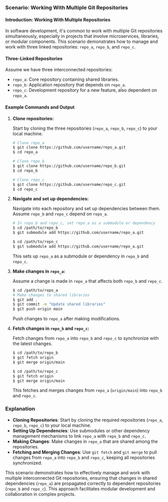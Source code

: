 ### Scenario: Working With Multiple Git Repositories

#### Introduction: Working With Multiple Repositories

In software development, it's common to work with multiple Git repositories simultaneously, especially in projects that involve microservices, libraries, or modular components. This scenario demonstrates how to manage and work with three linked repositories: `repo_a`, `repo_b`, and `repo_c`.

#### Three-Linked Repositories

Assume we have three interconnected repositories:
- `repo_a`: Core repository containing shared libraries.
- `repo_b`: Application repository that depends on `repo_a`.
- `repo_c`: Development repository for a new feature, also dependent on `repo_a`.

#### Example Commands and Output

1. **Clone repositories:**

   Start by cloning the three repositories (`repo_a`, `repo_b`, `repo_c`) to your local machine.

   ```bash
   # Clone repo_a
   $ git clone https://github.com/username/repo_a.git
   $ cd repo_a

   # Clone repo_b
   $ git clone https://github.com/username/repo_b.git
   $ cd repo_b

   # Clone repo_c
   $ git clone https://github.com/username/repo_c.git
   $ cd repo_c
   ```

2. **Navigate and set up dependencies:**

   Navigate into each repository and set up dependencies between them. Assume `repo_b` and `repo_c` depend on `repo_a`.

   ```bash
   # In repo_b and repo_c, set repo_a as a submodule or dependency
   $ cd /path/to/repo_b
   $ git submodule add https://github.com/username/repo_a.git

   $ cd /path/to/repo_c
   $ git submodule add https://github.com/username/repo_a.git
   ```

   This sets up `repo_a` as a submodule or dependency in `repo_b` and `repo_c`.

3. **Make changes in `repo_a`:**

   Assume a change is made in `repo_a` that affects both `repo_b` and `repo_c`.

   ```bash
   $ cd /path/to/repo_a
   # Make changes to shared libraries
   $ git add .
   $ git commit -m "Update shared libraries"
   $ git push origin main
   ```

   Push changes to `repo_a` after making modifications.

4. **Fetch changes in `repo_b` and `repo_c`:**

   Fetch changes from `repo_a` into `repo_b` and `repo_c` to synchronize with the latest changes.

   ```bash
   $ cd /path/to/repo_b
   $ git fetch origin
   $ git merge origin/main

   $ cd /path/to/repo_c
   $ git fetch origin
   $ git merge origin/main
   ```

   This fetches and merges changes from `repo_a` (`origin/main`) into `repo_b` and `repo_c`.

### Explanation

- **Cloning Repositories**: Start by cloning the required repositories (`repo_a`, `repo_b`, `repo_c`) to your local machine.
- **Setting Up Dependencies**: Use submodules or other dependency management mechanisms to link `repo_a` with `repo_b` and `repo_c`.
- **Making Changes**: Make changes in `repo_a` that are shared among the repositories.
- **Fetching and Merging Changes**: Use `git fetch` and `git merge` to pull changes from `repo_a` into `repo_b` and `repo_c`, keeping all repositories synchronized.

This scenario demonstrates how to effectively manage and work with multiple interconnected Git repositories, ensuring that changes in shared dependencies (`repo_a`) are propagated correctly to dependent repositories (`repo_b` and `repo_c`). This approach facilitates modular development and collaboration in complex projects.